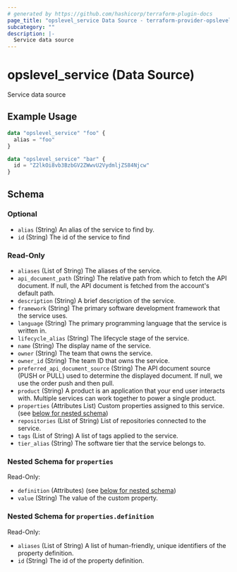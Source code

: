 ```yaml
---
# generated by https://github.com/hashicorp/terraform-plugin-docs
page_title: "opslevel_service Data Source - terraform-provider-opslevel"
subcategory: ""
description: |-
  Service data source
---
```


# opslevel_service (Data Source)

Service data source

## Example Usage

```terraform
data "opslevel_service" "foo" {
  alias = "foo"
}

data "opslevel_service" "bar" {
  id = "Z2lkOi8vb3BzbGV2ZWwvU2VydmljZS84Njcw"
}
```

<!-- schema generated by tfplugindocs -->
## Schema

### Optional

- `alias` (String) An alias of the service to find by.
- `id` (String) The id of the service to find

### Read-Only

- `aliases` (List of String) The aliases of the service.
- `api_document_path` (String) The relative path from which to fetch the API document. If null, the API document is fetched from the account's default path.
- `description` (String) A brief description of the service.
- `framework` (String) The primary software development framework that the service uses.
- `language` (String) The primary programming language that the service is written in.
- `lifecycle_alias` (String) The lifecycle stage of the service.
- `name` (String) The display name of the service.
- `owner` (String) The team that owns the service.
- `owner_id` (String) The team ID that owns the service.
- `preferred_api_document_source` (String) The API document source (PUSH or PULL) used to determine the displayed document. If null, we use the order push and then pull.
- `product` (String) A product is an application that your end user interacts with. Multiple services can work together to power a single product.
- `properties` (Attributes List) Custom properties assigned to this service. (see [below for nested schema](#nestedatt--properties))
- `repositories` (List of String) List of repositories connected to the service.
- `tags` (List of String) A list of tags applied to the service.
- `tier_alias` (String) The software tier that the service belongs to.

<a id="nestedatt--properties"></a>
### Nested Schema for `properties`

Read-Only:

- `definition` (Attributes) (see [below for nested schema](#nestedatt--properties--definition))
- `value` (String) The value of the custom property.

<a id="nestedatt--properties--definition"></a>
### Nested Schema for `properties.definition`

Read-Only:

- `aliases` (List of String) A list of human-friendly, unique identifiers of the property definition.
- `id` (String) The id of the property definition.


